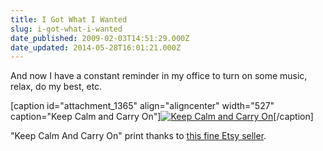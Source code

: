 ```yaml
---
title: I Got What I Wanted
slug: i-got-what-i-wanted
date_published: 2009-02-03T14:51:29.000Z
date_updated: 2014-05-28T16:01:21.000Z
---
```


And now I have a constant reminder in my office to turn on some music, relax, do my best, etc.

[caption id="attachment_1365" align="aligncenter" width="527" caption="Keep Calm and Carry On"][![Keep Calm and Carry On](http://res.cloudinary.com/joelgoodman/image/upload/h_1024,w_878/v1401314482/dsc_5800sm1_llcil7.jpg)](http://joelgoodman.wpengine.com/wp-content/uploads/2009/02/dsc_5800sm1.jpg)[/caption]

"Keep Calm And Carry On" print thanks to [this fine Etsy seller](http://www.etsy.com/shop.php?user_id=6056235).
